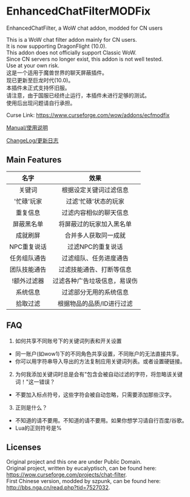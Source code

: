 # EnhancedChatFilterMODFix
EnhancedChatFilter, a WoW chat addon, modded for CN users

This is a WoW chat filter addon mainly for CN users.  
It is now supporting DragonFlight (10.0).  
This addon does not officially support Classic WoW.  
Since CN servers no longer exist, this addon is not well tested.  
Use at your own risk.  
这是一个适用于魔兽世界的聊天屏蔽插件。  
现已更新至巨龙时代(10.0)。  
本插件未正式支持怀旧服。  
请注意，由于国服已经终止运行，本插件未进行足够的测试。  
使用后出现问题请自行承担。  

Curse Link: <https://www.curseforge.com/wow/addons/ecfmodfix>

[Manual/使用说明](https://github.com/Rubgrsch/EnhancedChatFilterMODFix/wiki/Manual)

[ChangeLog/更新日志](https://github.com/Rubgrsch/EnhancedChatFilterMODFix/blob/master/EnhancedChatFilter/changelog.txt)


Main Features
-------------

|名字|效果|
|:---:|:---:|
|关键词|根据设定关键词过滤信息|
|'忙碌'玩家|过滤'忙碌'状态的玩家|
|重复信息|过滤内容相似的聊天信息|
|屏蔽黑名单|将屏蔽过的玩家加入黑名单|
|成就刷屏|合并多人获取同一成就|
|NPC重复说话|过滤NPC的重复说话|
|任务组队通告|过滤组队、任务进度通告|
|团队技能通告|过滤技能通告、打断等信息|
|!额外过滤器|过滤各种广告垃圾信息，易误伤|
|系统信息|过滤部分无用的系统信息|
|拾取过滤|根据物品的品质/ID进行过滤|

FAQ
---

1. 如何共享不同账号下的关键词列表和开关设置
  - 同一账户(如wow1)下的不同角色共享设置，不同账户的无法直接共享。
  - 你可以用字符串导入导出的方法复制应用关键词列表。或者设置硬链接。

2. 为何我添加关键词时总是会有"包含会被自动过滤的字符，将忽略该关键词！"这一错误？
  - 不要加入标点符号，这些字符会被自动忽略，只需要添加那些汉字。

3. 正则是什么？
  - 不知道的请不要用。不知道的请不要用。如果你想学习请自行百度/谷歌。
  - Lua的正则符号是%

Licenses
--------

Original project and this one are under Public Domain.  
Original project, written by eucalyptisch, can be found here: <https://wow.curseforge.com/projects/chat-filter>.  
First Chinese version, modded by szpunk, can be found here: <http://bbs.nga.cn/read.php?tid=7527032>.  
